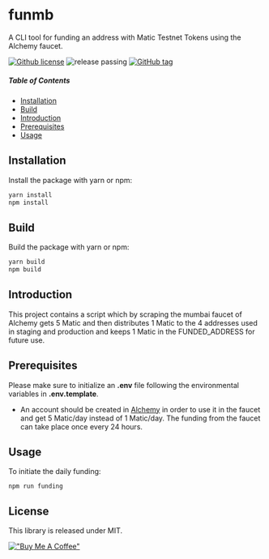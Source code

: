 # funmb
A CLI tool for funding an address with Matic Testnet Tokens using the Alchemy faucet.

[![Github license](https://img.shields.io/github/license/tmavroeid/funmb)](https://img.shields.io/github/license/tmavroeid/funmb)
![release passing](https://github.com/tmavroeid/funmb/actions/workflows/release.yml/badge.svg)
[![GitHub tag](https://img.shields.io/github/v/tag/tmavroeid/funmb)](https://img.shields.io/github/v/tag/tmavroeid/funmb)

##### Table of Contents 
* [Installation](#installation)
* [Build](#build)
* [Introduction](#introduction)
* [Prerequisites](#prerequisites)  
* [Usage](#usage)

## <a name="installation">Installation</a>

Install the package with yarn or npm:

```bash
yarn install
npm install
```

## <a name="build">Build</a>

Build the package with yarn or npm:

```bash
yarn build
npm build
```

## <a name="introduction">Introduction</a>
This project contains a script which by scraping the mumbai faucet of Alchemy gets 5 Matic and then distributes 1 Matic to the 4 addresses used in staging and production and keeps 1 Matic in the FUNDED_ADDRESS for future use.


## <a name="prerequisites">Prerequisites</a>

Please make sure to initialize an **.env** file following the environmental variables in **.env.template**. 

- An account should be created in [Alchemy](https://www.alchemy.com) in order to use it in the faucet and get 5 Matic/day instead of 1 Matic/day. The funding from the faucet can take place once every 24 hours.


## Usage

To initiate the daily funding: 
```
npm run funding
```

## <a name="license">License</a>

This library is released under MIT.

[!["Buy Me A Coffee"](https://www.buymeacoffee.com/assets/img/custom_images/orange_img.png)](https://www.buymeacoffee.com/tmavroeid)